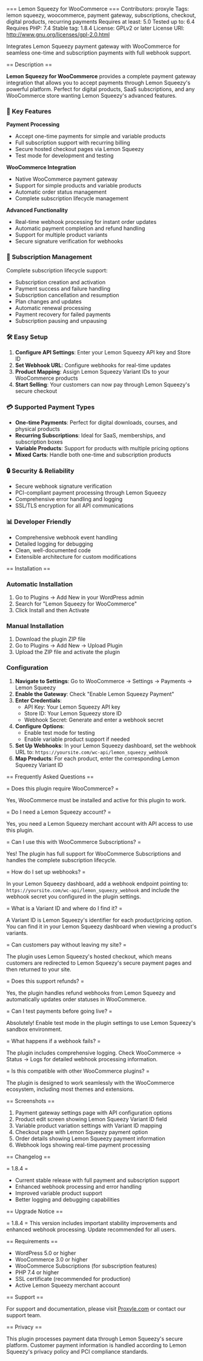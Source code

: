 === Lemon Squeezy for WooCommerce ===
Contributors: proxyle
Tags: lemon squeezy, woocommerce, payment gateway, subscriptions, checkout, digital products, recurring payments
Requires at least: 5.0
Tested up to: 6.4
Requires PHP: 7.4
Stable tag: 1.8.4
License: GPLv2 or later
License URI: http://www.gnu.org/licenses/gpl-2.0.html

Integrates Lemon Squeezy payment gateway with WooCommerce for seamless one-time and subscription payments with full webhook support.

== Description ==

**Lemon Squeezy for WooCommerce** provides a complete payment gateway integration that allows you to accept payments through Lemon Squeezy's powerful platform. Perfect for digital products, SaaS subscriptions, and any WooCommerce store wanting Lemon Squeezy's advanced features.

### 🚀 Key Features

**Payment Processing**
* Accept one-time payments for simple and variable products
* Full subscription support with recurring billing
* Secure hosted checkout pages via Lemon Squeezy
* Test mode for development and testing

**WooCommerce Integration**
* Native WooCommerce payment gateway
* Support for simple products and variable products
* Automatic order status management
* Complete subscription lifecycle management

**Advanced Functionality**
* Real-time webhook processing for instant order updates
* Automatic payment completion and refund handling
* Support for multiple product variants
* Secure signature verification for webhooks

### 🔄 Subscription Management

Complete subscription lifecycle support:
* Subscription creation and activation
* Payment success and failure handling
* Subscription cancellation and resumption
* Plan changes and updates
* Automatic renewal processing
* Payment recovery for failed payments
* Subscription pausing and unpausing

### 🛠️ Easy Setup

1. **Configure API Settings**: Enter your Lemon Squeezy API key and Store ID
2. **Set Webhook URL**: Configure webhooks for real-time updates
3. **Product Mapping**: Assign Lemon Squeezy Variant IDs to your WooCommerce products
4. **Start Selling**: Your customers can now pay through Lemon Squeezy's secure checkout

### 💳 Supported Payment Types

* **One-time Payments**: Perfect for digital downloads, courses, and physical products
* **Recurring Subscriptions**: Ideal for SaaS, memberships, and subscription boxes
* **Variable Products**: Support for products with multiple pricing options
* **Mixed Carts**: Handle both one-time and subscription products

### 🔒 Security & Reliability

* Secure webhook signature verification
* PCI-compliant payment processing through Lemon Squeezy
* Comprehensive error handling and logging
* SSL/TLS encryption for all API communications

### 📊 Developer Friendly

* Comprehensive webhook event handling
* Detailed logging for debugging
* Clean, well-documented code
* Extensible architecture for custom modifications

== Installation ==

### Automatic Installation

1. Go to Plugins → Add New in your WordPress admin
2. Search for "Lemon Squeezy for WooCommerce"
3. Click Install and then Activate

### Manual Installation

1. Download the plugin ZIP file
2. Go to Plugins → Add New → Upload Plugin
3. Upload the ZIP file and activate the plugin

### Configuration

1. **Navigate to Settings**: Go to WooCommerce → Settings → Payments → Lemon Squeezy
2. **Enable the Gateway**: Check "Enable Lemon Squeezy Payment"
3. **Enter Credentials**:
   - API Key: Your Lemon Squeezy API key
   - Store ID: Your Lemon Squeezy store ID
   - Webhook Secret: Generate and enter a webhook secret
4. **Configure Options**:
   - Enable test mode for testing
   - Enable variable product support if needed
5. **Set Up Webhooks**: In your Lemon Squeezy dashboard, set the webhook URL to: `https://yoursite.com/wc-api/lemon_squeezy_webhook`
6. **Map Products**: For each product, enter the corresponding Lemon Squeezy Variant ID

== Frequently Asked Questions ==

= Does this plugin require WooCommerce? =

Yes, WooCommerce must be installed and active for this plugin to work.

= Do I need a Lemon Squeezy account? =

Yes, you need a Lemon Squeezy merchant account with API access to use this plugin.

= Can I use this with WooCommerce Subscriptions? =

Yes! The plugin has full support for WooCommerce Subscriptions and handles the complete subscription lifecycle.

= How do I set up webhooks? =

In your Lemon Squeezy dashboard, add a webhook endpoint pointing to: `https://yoursite.com/wc-api/lemon_squeezy_webhook` and include the webhook secret you configured in the plugin settings.

= What is a Variant ID and where do I find it? =

A Variant ID is Lemon Squeezy's identifier for each product/pricing option. You can find it in your Lemon Squeezy dashboard when viewing a product's variants.

= Can customers pay without leaving my site? =

The plugin uses Lemon Squeezy's hosted checkout, which means customers are redirected to Lemon Squeezy's secure payment pages and then returned to your site.

= Does this support refunds? =

Yes, the plugin handles refund webhooks from Lemon Squeezy and automatically updates order statuses in WooCommerce.

= Can I test payments before going live? =

Absolutely! Enable test mode in the plugin settings to use Lemon Squeezy's sandbox environment.

= What happens if a webhook fails? =

The plugin includes comprehensive logging. Check WooCommerce → Status → Logs for detailed webhook processing information.

= Is this compatible with other WooCommerce plugins? =

The plugin is designed to work seamlessly with the WooCommerce ecosystem, including most themes and extensions.

== Screenshots ==

1. Payment gateway settings page with API configuration options
2. Product edit screen showing Lemon Squeezy Variant ID field
3. Variable product variation settings with Variant ID mapping
4. Checkout page with Lemon Squeezy payment option
5. Order details showing Lemon Squeezy payment information
6. Webhook logs showing real-time payment processing

== Changelog ==

= 1.8.4 =
* Current stable release with full payment and subscription support
* Enhanced webhook processing and error handling
* Improved variable product support
* Better logging and debugging capabilities

== Upgrade Notice ==

= 1.8.4 =
This version includes important stability improvements and enhanced webhook processing. Update recommended for all users.

== Requirements ==

* WordPress 5.0 or higher
* WooCommerce 3.0 or higher
* WooCommerce Subscriptions (for subscription features)
* PHP 7.4 or higher
* SSL certificate (recommended for production)
* Active Lemon Squeezy merchant account

== Support ==

For support and documentation, please visit [Proxyle.com](https://proxyle.com) or contact our support team.

== Privacy ==

This plugin processes payment data through Lemon Squeezy's secure platform. Customer payment information is handled according to Lemon Squeezy's privacy policy and PCI compliance standards.
